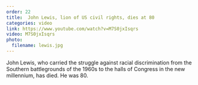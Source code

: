 ```yaml
---
order: 22
title:  John Lewis, lion of US civil rights, dies at 80
categories: video
link: https://www.youtube.com/watch?v=M7S0jxIsqrs
video: M7S0jxIsqrs
photo:
  filename: lewis.jpg
---
```


John Lewis, who carried the struggle against racial discrimination from the Southern battlegrounds of the 1960s to the halls of Congress in the new millennium, has died. He was 80.